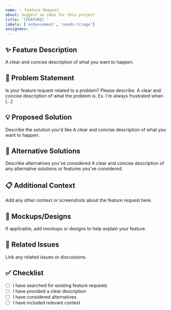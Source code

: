 ```yaml
---
name: ✨ Feature Request
about: Suggest an idea for this project
title: '[FEATURE] '
labels: ['enhancement', 'needs-triage']
assignees: ''
---
```


## ✨ Feature Description
A clear and concise description of what you want to happen.

## 🎯 Problem Statement
Is your feature request related to a problem? Please describe.
A clear and concise description of what the problem is. Ex. I'm always frustrated when [...]

## 💡 Proposed Solution
Describe the solution you'd like
A clear and concise description of what you want to happen.

## 🔄 Alternative Solutions
Describe alternatives you've considered
A clear and concise description of any alternative solutions or features you've considered.

## 📋 Additional Context
Add any other context or screenshots about the feature request here.

## 🎨 Mockups/Designs
If applicable, add mockups or designs to help explain your feature.

## 🔗 Related Issues
Link any related issues or discussions.

## ✅ Checklist
- [ ] I have searched for existing feature requests
- [ ] I have provided a clear description
- [ ] I have considered alternatives
- [ ] I have included relevant context

